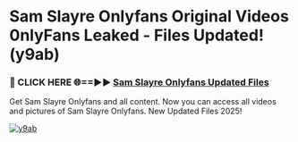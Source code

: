 # Sam Slayre Onlyfans Original Videos 0nlyFans Leaked - Files Updated! (y9ab)

<h3>🔴 CLICK HERE 🌐==►► <a href="https://tinyurl.com/ehrbuxhb" rel="nofollow">Sam Slayre Onlyfans Updated Files</a></h3>

Get Sam Slayre Onlyfans and all content. Now you can access all videos and pictures of Sam Slayre Onlyfans. New Updated Files 2025!

[![y9ab](https://i.imgur.com/lVYEuWS.gif)](https://tinyurl.com/ehrbuxhb)
